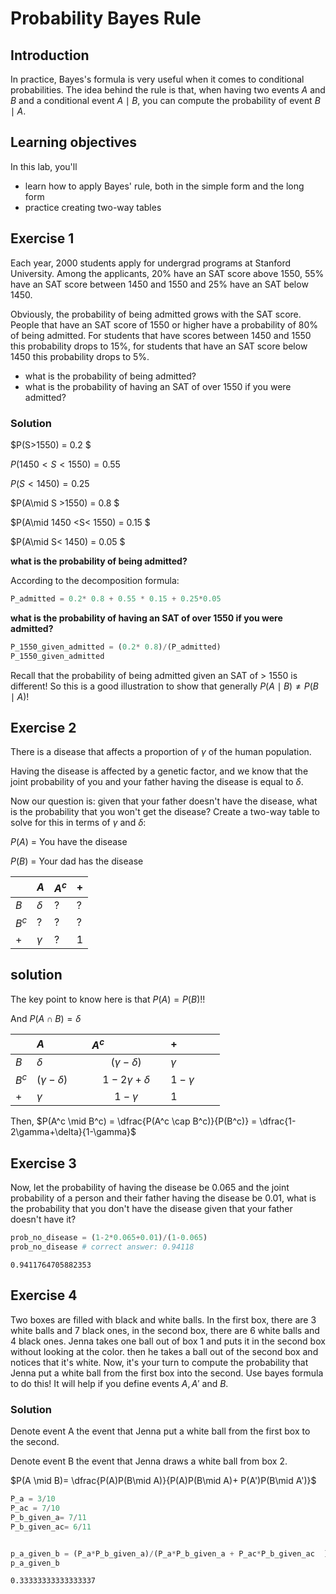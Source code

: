 
# Probability Bayes Rule

## Introduction

In practice, Bayes's formula is very useful when it comes to conditional probabilities. The idea behind the rule is that, when having two events $A$ and $B$ and a conditional event $A\mid B$, you can compute the probability of event $B\mid A$.

## Learning objectives

In this lab, you'll
- learn how to apply Bayes' rule, both in the simple form and the long form
- practice creating two-way tables


## Exercise 1

Each year, 2000 students apply for undergrad programs at Stanford University. Among the applicants, 20% have an SAT score above 1550, 55% have an SAT score between 1450 and 1550 and 25% have an SAT below 1450. 

Obviously, the probability of being admitted grows with the SAT score. People that have an SAT score of 1550 or higher have a probability of 80% of being admitted. For students that have scores between 1450 and 1550 this probability drops to 15%, for students that have an SAT score below 1450 this probability drops to 5%. 

- what is the probability of being admitted?
- what is the probability of having an SAT of over 1550 if you were admitted?

### Solution

$P(S>1550) = 0.2 $

$P(1450 <S< 1550) = 0.55$

$P(S< 1450) = 0.25$


$P(A\mid S >1550) = 0.8 $

$P(A\mid 1450 <S< 1550) = 0.15 $

$P(A\mid S< 1450) = 0.05 $

**what is the probability of being admitted?**

According to the decomposition formula:


```python
P_admitted = 0.2* 0.8 + 0.55 * 0.15 + 0.25*0.05
```

**what is the probability of having an SAT of over 1550 if you were admitted?**


```python
P_1550_given_admitted = (0.2* 0.8)/(P_admitted)
P_1550_given_admitted
```

Recall that the probability of being admitted given an SAT of > 1550 is different! So this is a good illustration to show that generally $P(A\mid B) \neq P(B\mid A)$!

## Exercise 2

There is a disease that affects a proportion of $\gamma$ of the human population. 

Having the disease is affected by a genetic factor, and we know that the joint probability of you and your father having the disease is equal to $\delta$.

Now our question is: given that your father doesn't have the disease, what is the probability that you won't get the disease? Create a two-way table to solve for this in terms of $\gamma$ and $\delta$:

$P(A)$ = You have the disease

$P(B)$ = Your dad has the disease

|   |$A$  |$A^c$ | + |
|---|---|---|---|
| $B$  | $\delta$  | ?  | ? | 
| $B^c$ | ?  |  ? |  ? | 
| +  | $\gamma$  |  ? |1   | 

## solution

The key point to know here is that $P(A) = P(B)$!!

And $P(A \cap B)= \delta$

|   |$A$ &nbsp; &nbsp; &nbsp; &nbsp;&nbsp; &nbsp; &nbsp;&nbsp; |  $A^c$ &nbsp; &nbsp; &nbsp; &nbsp;&nbsp;  &nbsp; &nbsp; &nbsp; &nbsp; &nbsp; &nbsp;  | $+$     &nbsp; &nbsp; &nbsp; &nbsp;&nbsp; &nbsp; &nbsp;&nbsp;     |
|---|---|:---: |---|
| $B$   | $\delta$  | $(\gamma-\delta)$  | $\gamma$  | 
| $B^c$ | $(\gamma-\delta)$ | $1-2\gamma+\delta$  | $1-\gamma$ | 
|   $+$   | $\gamma$  |  $1-\gamma$  | 1  | 

Then, $P(A^c \mid B^c) = \dfrac{P(A^c \cap B^c)}{P(B^c)} = \dfrac{1-2\gamma+\delta}{1-\gamma}$

## Exercise 3

Now, let the probability of having the disease be 0.065 and the joint probability of a person and their father having the disease be 0.01, what is the probability that you don't have the disease given that your father doesn't have it?


```python
prob_no_disease = (1-2*0.065+0.01)/(1-0.065)
prob_no_disease # correct answer: 0.94118
```




    0.9411764705882353



## Exercise 4

Two boxes are filled with black and white balls. In the first box, there are 3 white balls and 7 black ones, in the second box, there are 6 white balls and 4 black ones. Jenna takes one ball out of box 1 and puts it in the second box without looking at the color. then he takes a ball out of the second box and notices that it's white. Now, it's your turn to compute the probability that Jenna put a white ball from the first box into the second. Use bayes formula to do this! It will help if you define events $A, A'$ and $B$.

### Solution

Denote event A the event that Jenna put a white ball from the first box to the second.

Denote event B the event that Jenna draws a white ball from box 2.

$P(A \mid B)= \dfrac{P(A)P(B\mid A)}{P(A)P(B\mid A)+ P(A')P(B\mid A')}$


```python
P_a = 3/10
P_ac = 7/10
P_b_given_a= 7/11
P_b_given_ac= 6/11


p_a_given_b = (P_a*P_b_given_a)/(P_a*P_b_given_a + P_ac*P_b_given_ac  )
p_a_given_b
```




    0.33333333333333337


